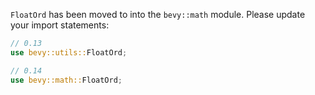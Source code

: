 `FloatOrd` has been moved to into the `bevy::math` module. Please update your import statements:

```rust
// 0.13
use bevy::utils::FloatOrd;

// 0.14
use bevy::math::FloatOrd;
```
